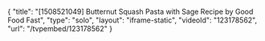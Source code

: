 {
    "title": "[1508521049] Butternut Squash Pasta with Sage Recipe by Good Food Fast",
    "type": "solo",
    "layout": "iframe-static",
    "videoId": "123178562",
    "url": "\/tvpembed\/123178562"
}